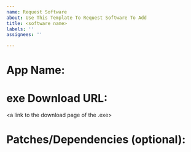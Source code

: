 ```yaml
---
name: Request Software
about: Use This Template To Request Software To Add
title: <software name>
labels: ''
assignees: ''

---
```


# App Name:
<the name of the app>
  
# exe Download URL:
<a link to the download page of the .exe>

# Patches/Dependencies (optional):
<names of required dlls for example>
